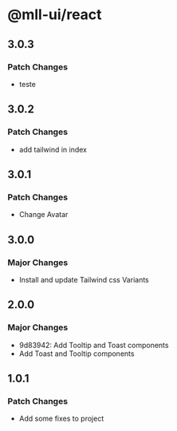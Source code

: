 # @mll-ui/react

## 3.0.3

### Patch Changes

- teste

## 3.0.2

### Patch Changes

- add tailwind in index

## 3.0.1

### Patch Changes

- Change Avatar

## 3.0.0

### Major Changes

- Install and update Tailwind css Variants

## 2.0.0

### Major Changes

- 9d83942: Add Tooltip and Toast components
- Add Toast and Tooltip components

## 1.0.1

### Patch Changes

- Add some fixes to project
